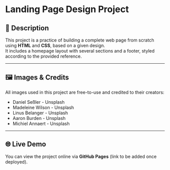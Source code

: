 # Landing Page Design Project

## 📖 Description

This project is a practice of building a complete web page from scratch using **HTML** and **CSS**, based on a given design.  
It includes a homepage layout with several sections and a footer, styled according to the provided reference.

---

## 🖼️ Images & Credits

All images used in this project are free-to-use and credited to their creators:

- Daniel Seßler - Unsplash
- Madeleine Wilson - Unsplash
- Linus Belanger - Unsplash
- Aaron Burden - Unsplash
- Michiel Annaert - Unsplash

---

## 🌐 Live Demo

You can view the project online via **GitHub Pages** (link to be added once deployed).
